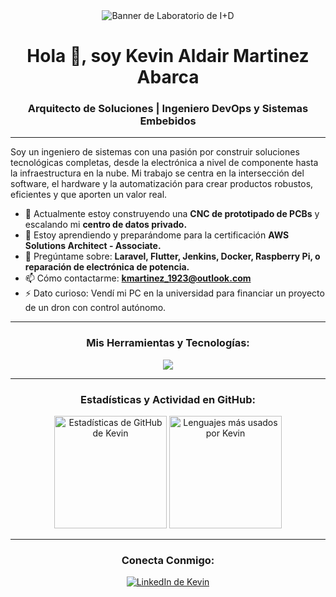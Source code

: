<div align="center">
  <img src="https://i.imgur.com/z5zkIfF.jpeg" alt="Banner de Laboratorio de I+D"/>
</div>

<h1 align="center">Hola 👋, soy Kevin Aldair Martinez Abarca</h1>
<h3 align="center">Arquitecto de Soluciones | Ingeniero DevOps y Sistemas Embebidos</h3>

---

<p align="left">
  Soy un ingeniero de sistemas con una pasión por construir soluciones tecnológicas completas, desde la electrónica a nivel de componente hasta la infraestructura en la nube. Mi trabajo se centra en la intersección del software, el hardware y la automatización para crear productos robustos, eficientes y que aporten un valor real.
</p>

- 🔭 Actualmente estoy construyendo una **CNC de prototipado de PCBs** y escalando mi **centro de datos privado.**
- 🌱 Estoy aprendiendo y preparándome para la certificación **AWS Solutions Architect - Associate.**
- 💬 Pregúntame sobre: **Laravel, Flutter, Jenkins, Docker, Raspberry Pi, o reparación de electrónica de potencia.**
- 📫 Cómo contactarme: **kmartinez_1923@outlook.com**
- ⚡ Dato curioso: Vendí mi PC en la universidad para financiar un proyecto de un dron con control autónomo.

---

<h3 align="center">Mis Herramientas y Tecnologías:</h3>
<p align="center">
  <a href="https://skillicons.dev">
    <img src="https://skillicons.dev/icons?i=laravel,php,react,vue,flutter,js,ts,java,python,dotnet,docker,jenkins,aws,linux,git,postgres,mongodb,arduino,raspberrypi,html,css,bootstrap,csharp" />
  </a>
</p>

---

<h3 align="center">Estadísticas y Actividad en GitHub:</h3>
<p align="center">
  <img height="180em" src="https://github-readme-stats.vercel.app/api?username=kmartinezabarca&show_icons=true&theme=tokyonight&include_all_commits=true&count_private=true&hide_border=true&border_radius=10" alt="Estadísticas de GitHub de Kevin"/>
  <img height="180em" src="https://github-readme-stats.vercel.app/api/top-langs/?username=kmartinezabarca&layout=compact&langs_count=8&theme=tokyonight&hide_border=true&border_radius=10" alt="Lenguajes más usados por Kevin"/>
</p>

---

<h3 align="center">Conecta Conmigo:</h3>
<p align="center">
  <a href="https://www.linkedin.com/in/kevmartinezabarca/" target="blank">
    <img src="https://img.shields.io/badge/LinkedIn-0077B5?style=for-the-badge&logo=linkedin&logoColor=white" alt="LinkedIn de Kevin"/>
  </a>
<!--   <a href="[URL_DE_TU_DOSSIER_PIXELWISE_AQUÍ]" target="blank">
    <img src="https://img.shields.io/badge/Portafolio_de_Ingeniería-000000?style=for-the-badge&logo=rocket&logoColor=white" alt="Portafolio de Kevin"/>
  </a> -->
</p>
